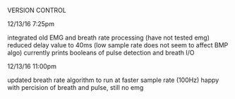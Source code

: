 VERSION CONTROL 

12/13/16 7:25pm

integrated old EMG and breath rate processing (have not tested emg)
reduced delay value to 40ms (low sample rate does not seem to affect BMP algo)
currently prints booleans of pulse detection and breath I/O

12/13/16 11:00pm 

updated breath rate algorithm to run at faster sample rate (100Hz)
happy with percision of breath and pulse, still no emg 
